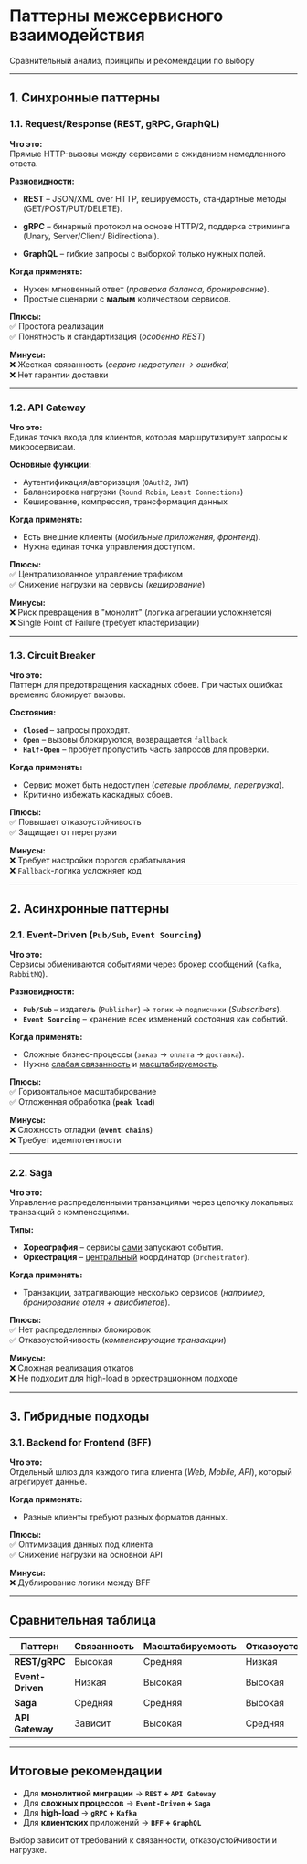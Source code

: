 # **Паттерны межсервисного взаимодействия**

Сравнительный анализ, принципы и рекомендации по выбору

---
## **1. Синхронные паттерны**

### 1.1. **Request/Response** (REST, gRPC, GraphQL)
**Что это:**  
Прямые HTTP-вызовы между сервисами с ожиданием немедленного ответа.

**Разновидности:**
- **REST** – JSON/XML over HTTP, кешируемость, стандартные методы (GET/POST/PUT/DELETE).
    
- **gRPC** – бинарный протокол на основе HTTP/2, поддерка стриминга (Unary, Server/Client/ Bidirectional).
    
- **GraphQL** – гибкие запросы с выборкой только нужных полей.

**Когда применять:**
- Нужен мгновенный ответ (*проверка баланса, бронирование*).    
- Простые сценарии с **малым** количеством сервисов.

**Плюсы:**  
✅ Простота реализации  
✅ Понятность и стандартизация (*особенно REST*)

**Минусы:**  
❌ Жесткая связанность (*сервис недоступен → ошибка*)  
❌ Нет гарантии доставки

---
### 1.2. **API Gateway**
**Что это:**  
Единая точка входа для клиентов, которая маршрутизирует запросы к микросервисам.

**Основные функции:**
- Аутентификация/авторизация (`OAuth2`, `JWT`)    
- Балансировка нагрузки (`Round Robin`, `Least Connections`)    
- Кеширование, компрессия, трансформация данных    

**Когда применять:**
- Есть внешние клиенты (*мобильные приложения, фронтенд*).    
- Нужна единая точка управления доступом.    

**Плюсы:**  
✅ Централизованное управление трафиком  
✅ Снижение нагрузки на сервисы (*кеширование*)

**Минусы:**  
❌ Риск превращения в "монолит" (логика агрегации усложняется)  
❌ Single Point of Failure (требует кластеризации)

---
### **1.3. Circuit Breaker**

**Что это:**  
Паттерн для предотвращения каскадных сбоев. При частых ошибках временно блокирует вызовы.

**Состояния:**
- **`Closed`** – запросы проходят.    
- **`Open`** – вызовы блокируются, возвращается `fallback`.    
- **`Half-Open`** – пробует пропустить часть запросов для проверки.    

**Когда применять:**
- Сервис может быть недоступен (*сетевые проблемы, перегрузка*).    
- Критично избежать каскадных сбоев.    

**Плюсы:**  
✅ Повышает отказоустойчивость  
✅ Защищает от перегрузки

**Минусы:**  
❌ Требует настройки порогов срабатывания  
❌ `Fallback`-логика усложняет код

---
## **2. Асинхронные паттерны**

### 2.1. **Event-Driven** (`Pub/Sub`, `Event Sourcing`)
**Что это:**  
Сервисы обмениваются событиями через брокер сообщений (`Kafka`, `RabbitMQ`).

**Разновидности:**
- **`Pub/Sub`** – издатель (`Publisher`) → `топик` → `подписчики` (*Subscribers*).    
- **`Event Sourcing`** – хранение всех изменений состояния как событий.    

**Когда применять:**
- Сложные бизнес-процессы (`заказ` → `оплата` → `доставка`).    
- Нужна <u>слабая связанность</u> и <u>масштабируемость</u>.    

**Плюсы:**  
✅ Горизонтальное масштабирование  
✅ Отложенная обработка (**`peak load`**)

**Минусы:**  
❌ Сложность отладки (**`event chains`**)  
❌ Требует идемпотентности

---
### **2.2. Saga**
**Что это:**  
Управление распределенными транзакциями через цепочку локальных транзакций с компенсациями.

**Типы:**
- **Хореография** – сервисы <u>сами</u> запускают события.    
- **Оркестрация** – <u>центральный</u> координатор (`Orchestrator`).    

**Когда применять:**
- Транзакции, затрагивающие несколько сервисов 
	  (*например, бронирование отеля + авиабилетов*).

**Плюсы:**  
✅ Нет распределенных блокировок  
✅ Отказоустойчивость (*компенсирующие транзакции*)

**Минусы:**  
❌ Сложная реализация откатов  
❌ Не подходит для high-load в оркестрационном подходе

---
## **3. Гибридные подходы**

### 3.1. **Backend for Frontend** (BFF)
**Что это:**  
Отдельный шлюз для каждого типа клиента (*Web, Mobile, API*), который агрегирует данные.

**Когда применять:**
- Разные клиенты требуют разных форматов данных.    

**Плюсы:**  
✅ Оптимизация данных под клиента  
✅ Снижение нагрузки на основной API

**Минусы:**  
❌ Дублирование логики между BFF

---
## **Сравнительная таблица**

|Паттерн|Связанность|Масштабируемость|Отказоустойчивость|Сложность|
|---|---|---|---|---|
|**REST/gRPC**|Высокая|Средняя|Низкая|Низкая|
|**Event-Driven**|Низкая|Высокая|Высокая|Средняя|
|**Saga**|Средняя|Средняя|Высокая|Высокая|
|**API Gateway**|Зависит|Высокая|Средняя|Средняя|

---
## **Итоговые рекомендации**

- Для **монолитной миграции** → **`REST` + `API Gateway`**    
- Для **сложных процессов** → **`Event-Driven` + `Saga`**    
- Для **high-load** → **`gRPC` + `Kafka`**    
- Для **клиентских** приложений → **`BFF` + `GraphQL`**    

Выбор зависит от требований к связанности, отказоустойчивости и нагрузке.

